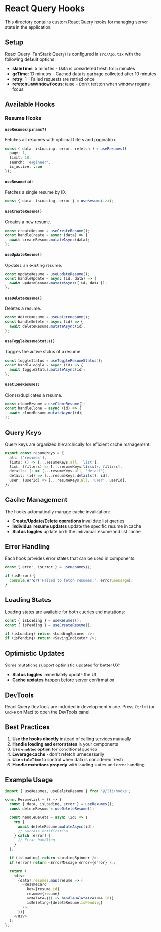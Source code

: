 # React Query Hooks

This directory contains custom React Query hooks for managing server state in the application.

## Setup

React Query (TanStack Query) is configured in `src/App.tsx` with the following default options:

- **staleTime**: 5 minutes - Data is considered fresh for 5 minutes
- **gcTime**: 10 minutes - Cached data is garbage collected after 10 minutes
- **retry**: 1 - Failed requests are retried once
- **refetchOnWindowFocus**: false - Don't refetch when window regains focus

## Available Hooks

### Resume Hooks

#### `useResumes(params?)`
Fetches all resumes with optional filters and pagination.

```typescript
const { data, isLoading, error, refetch } = useResumes({
  page: 1,
  limit: 10,
  search: 'engineer',
  is_active: true
});
```

#### `useResume(id)`
Fetches a single resume by ID.

```typescript
const { data, isLoading, error } = useResume(123);
```

#### `useCreateResume()`
Creates a new resume.

```typescript
const createResume = useCreateResume();
const handleCreate = async (data) => {
  await createResume.mutateAsync(data);
};
```

#### `useUpdateResume()`
Updates an existing resume.

```typescript
const updateResume = useUpdateResume();
const handleUpdate = async (id, data) => {
  await updateResume.mutateAsync({ id, data });
};
```

#### `useDeleteResume()`
Deletes a resume.

```typescript
const deleteResume = useDeleteResume();
const handleDelete = async (id) => {
  await deleteResume.mutateAsync(id);
};
```

#### `useToggleResumeStatus()`
Toggles the active status of a resume.

```typescript
const toggleStatus = useToggleResumeStatus();
const handleToggle = async (id) => {
  await toggleStatus.mutateAsync(id);
};
```

#### `useCloneResume()`
Clones/duplicates a resume.

```typescript
const cloneResume = useCloneResume();
const handleClone = async (id) => {
  await cloneResume.mutateAsync(id);
};
```

## Query Keys

Query keys are organized hierarchically for efficient cache management:

```typescript
export const resumeKeys = {
  all: ['resumes'],
  lists: () => [...resumeKeys.all, 'list'],
  list: (filters) => [...resumeKeys.lists(), filters],
  details: () => [...resumeKeys.all, 'detail'],
  detail: (id) => [...resumeKeys.details(), id],
  user: (userId) => [...resumeKeys.all, 'user', userId],
};
```

## Cache Management

The hooks automatically manage cache invalidation:

- **Create/Update/Delete operations** invalidate list queries
- **Individual resume updates** update the specific resume in cache
- **Status toggles** update both the individual resume and list cache

## Error Handling

Each hook provides error states that can be used in components:

```typescript
const { error, isError } = useResumes();

if (isError) {
  console.error('Failed to fetch resumes:', error.message);
}
```

## Loading States

Loading states are available for both queries and mutations:

```typescript
const { isLoading } = useResumes();
const { isPending } = useCreateResume();

if (isLoading) return <LoadingSpinner />;
if (isPending) return <SavingIndicator />;
```

## Optimistic Updates

Some mutations support optimistic updates for better UX:

- **Status toggles** immediately update the UI
- **Cache updates** happen before server confirmation

## DevTools

React Query DevTools are included in development mode. Press `Ctrl+H` (or `Cmd+H` on Mac) to open the DevTools panel.

## Best Practices

1. **Use the hooks directly** instead of calling services manually
2. **Handle loading and error states** in your components
3. **Use `enabled` option** for conditional queries
4. **Leverage cache** - don't refetch unnecessarily
5. **Use `staleTime`** to control when data is considered fresh
6. **Handle mutations properly** with loading states and error handling

## Example Usage

```typescript
import { useResumes, useDeleteResume } from '@/lib/hooks';

const ResumeList = () => {
  const { data, isLoading, error } = useResumes();
  const deleteResume = useDeleteResume();

  const handleDelete = async (id) => {
    try {
      await deleteResume.mutateAsync(id);
      // Success notification
    } catch (error) {
      // Error handling
    }
  };

  if (isLoading) return <LoadingSpinner />;
  if (error) return <ErrorMessage error={error} />;

  return (
    <div>
      {data?.resumes.map(resume => (
        <ResumeCard 
          key={resume.id} 
          resume={resume}
          onDelete={() => handleDelete(resume.id)}
          isDeleting={deleteResume.isPending}
        />
      ))}
    </div>
  );
};
``` 